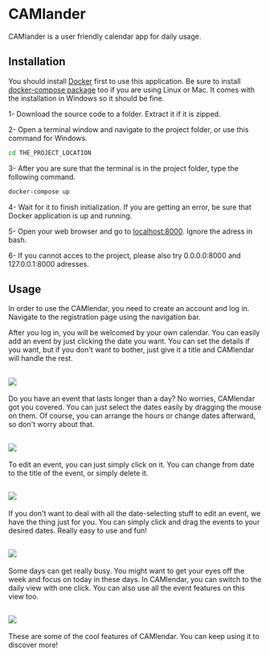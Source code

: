 # CAMlander

CAMlander is a user friendly calendar app for daily usage.

## Installation
You should install [Docker](https://www.docker.com) first to use this application. Be sure to install [docker-compose package](https://docs.docker.com/compose/install) too if you are using Linux or Mac. It comes with the installation in Windows so it should be fine.

1- Download the source code to a folder. Extract it if it is zipped.

2- Open a terminal window and navigate to the project folder, or use this command for Windows.
```bash
cd THE_PROJECT_LOCATION
```

3- After you are sure that the terminal is in the project folder, type the following command.

```bash
docker-compose up
```

4- Wait for it to finish initialization. If you are getting an error, be sure that Docker application is up and running.

5- Open your web browser and go to [localhost:8000](http://localhost:8000). Ignore the adress in bash.

6- If you cannot acces to the project, please also try 0.0.0.0:8000 and 127.0.0.1:8000 adresses.

## Usage
In order to use the CAMlendar, you need to create an account and log in. Navigate to the registration page using the navigation bar.

After you log in, you will be welcomed by your own calendar. You can easily add an event by just clicking the date you want. You can set the details if you want, but if you don't want to bother, just give it a title and CAMlendar will handle the rest.

![](https://media.giphy.com/media/88HdOd52wM3fo2bdLB/giphy.gif)
---

Do you have an event that lasts longer than a day? No worries, CAMlendar got you covered. You can just select the dates easily by dragging the mouse on them. Of course, you can arrange the hours or change dates afterward, so don't worry about that.

![](https://media.giphy.com/media/KBbIt2FVejMR6AsGFf/giphy.gif)
---

To edit an event, you can just simply click on it. You can change from date to the title of the event, or simply delete it.

![](https://media.giphy.com/media/kxYYXdd02Ub5FKvcoR/giphy.gif)
---

If you don't want to deal with all the date-selecting stuff to edit an event, we have the thing just for you. You can simply click and drag the events to your desired dates. Really easy to use and fun!

![](https://media.giphy.com/media/BoGpJhtbpBi0xkpuzZ/giphy.gif)
---

Some days can get really busy. You might want to get your eyes off the week and focus on today in these days. In CAMlendar, you can switch to the daily view with one click. You can also use all the event features on this view too.

![](https://media.giphy.com/media/FQOqdMqFNOfQaaz0K7/giphy.gif)
---



These are some of the cool features of CAMlendar. You can keep using it to discover more!
